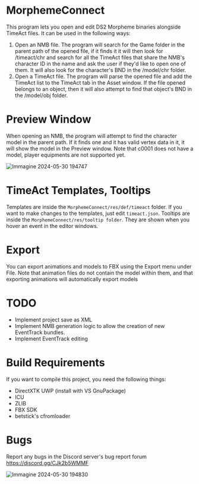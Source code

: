 # MorphemeConnect
This program lets you open and edit DS2 Morpheme binaries alongside TimeAct files.
It can be used in the following ways:
1) Open an NMB file. The program will search for the Game folder in the parent path of the opened file, if it finds it it will then look for /timeact/chr and search for all the TimeAct files that share the NMB's character ID in the name and ask the user if they'd like to open one of them. It will also look for the character's BND in the /model/chr folder.
2) Open a TimeAct file. The program will parse the opened file and add the TimeAct list to the TimeAct tab in the Asset window. If the file opened belongs to an object, then it will also attempt to find that object's BND in the /model/obj folder.

# Preview Window
When opening an NMB, the program will attempt to find the character model in the parent path. If it finds one and it has valid vertex data in it, it will show the model in the Preview window. Note that c0001 does not have a model, player equipments are not supported yet.

![Immagine 2024-05-30 194747](https://github.com/LordRadai/DS2AnimToolset/assets/22768664/63fd3aad-6612-4b50-85ff-7b935350156b)

# TimeAct Templates, Tooltips
Templates are inside the `MorphemeConnect/res/def/timeact` folder. If you want to make changes to the templates, just edit `timeact.json`.
Tooltips are inside the `MorphemeConnect/res/tooltip folder`. They are shown when you hover an event in the editor windows.

# Export
You can export animations and models to FBX using the Export menu under File. Note that animation files do not contain the model within them, and that exporting animations will automatically export models

# TODO
* Implement project save as XML
* Implement NMB generation logic to allow the creation of new EventTrack bundles.
* Implement EventTrack editing

# Build Requirements
If you want to compile this project, you need the following things:
* DirectXTK UWP (install with VS GnuPackage)
* ICU
* ZLIB
* FBX SDK
* betstick's cfromloader

# Bugs
Report any bugs in the Discord server's bug report forum https://discord.gg/CJk2b5WMMF

![Immagine 2024-05-30 194830](https://github.com/LordRadai/DS2AnimToolset/assets/22768664/218df726-5ad0-41d5-a885-fc955c4e3678)
